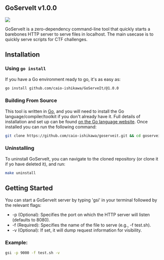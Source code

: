 GoServeIt v1.0.0
----------------
<img src="https://i.imgur.com/L5sXufv.png">

GoServeIt is a zero-dependency command-line tool that quickly starts a barebones HTTP server to serve files in localhost. The main usecase is to quickly serve scripts for CTF challenges. 

Installation
---------------
### Using ```go install```
If you have a Go environment ready to go, it's as easy as:

```sh
go install github.com/caio-ishikawa/GoServeIt/@1.0.0
```

### Building From Source
This tool is written in [Go](https://golang.org/), and you will need to install the Go language/compiler/toolkit if you don't already have it. Full details of installation and set up can be found [on the Go language website](https://golang.org/doc/install). Once installed you can run the following command:

```sh
git clone https://github.com/caio-ishikawa/goserveit.git && cd goserveit && make build
```

### Uninstalling
To uninstall GoServeIt, you can navigate to the cloned repository (or clone it if yo have deleted it), and run:

```sh
make uninstall
```

Getting Started
---------------
You can start a GoServeIt server by typing 'gsi' in your terminal followed by the relevant flags:
- -p (Optional): Specifies the port on which the HTTP server will listen (defaults to 8080).
- -f (Required): Specifies the name of the file to serve (e.g., -f test.sh).
- -v (Optional): If set, it will dump request information for visibility.

### Example:
```sh
gsi -p 9000 -f test.sh -v
```

